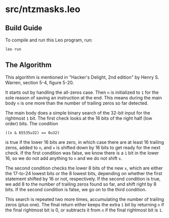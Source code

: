 # src/ntzmasks.leo

## Build Guide

To compile and run this Leo program, run:
```bash
leo run
```

## The Algorithm

This algorithm is mentioned in "Hacker's Delight, 2nd edition"
by Henry S. Warren, section 5-4, figure 5-20.

It starts out by handling the all-zeros case.
Then `n` is initialized to `1` for the sole reason of saving an instruction at the end.
This means during the main body `n` is one more than the number
of trailing zeros so far detected.

The main body does a simple binary search of the 32-bit input for the
rightmost `1` bit.  The first check looks at the 16 bits
of the right half (low order) bits.  The condition
```
((x & 65535u32) == 0u32)
```
is true if the lower 16 bits are zero, in which case there
are at least 16 trailing zeros, added to `n`,
and `x` is shifted down by 16 bits to get ready for the next check.
If the first condition was false, we know
there is a `1` bit in the lower 16, so
we do not add anything to `n` and we do not shift `x`.

The second condition checks the lower 8 bits of the new `x`,
which are either the 17-to-24 lowest bits or the 8 lowest bits,
depending on whether the first statement shifted by 16 or not,
respectively.  If the second condition is true, we add
8 to the number of trailing zeros found so far, and shift right
by 8 bits. If the second condition is false, we go on to
the third condition.

This search is repeated two more times, accumulating the number
of trailing zeros (plus one).  The final return either keeps
the extra `1` bit by returning `n` if the final rightmost bit is 0,
or subtracts it from `n` if the final rightmost bit is `1`.

